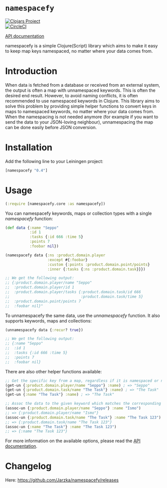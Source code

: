 # `namespacefy`

[![Clojars Project](https://img.shields.io/clojars/v/namespacefy.svg)](https://clojars.org/namespacefy)  
[![CircleCI](https://circleci.com/gh/Jarzka/namespacefy.svg?style=shield)](https://circleci.com/gh/Jarzka/namespacefy)

[API documentation](https://jarzka.github.io/namespacefy/docs/)

namespacefy is a simple Clojure(Script) library which aims to make it easy to keep map keys namespaced, no matter where your data comes from.

# Introduction

When data is fetched from a database or received from an external system, the output is often a map with unnamespaced keywords. This is often the desired end result. However, to avoid naming conflicts, it is often recommended to use namespaced keywords in Clojure. This library aims to solve this problem by providing simple helper functions to convert keys in maps to namespaced keywords, no matter where your data comes from. When the namespacing is not needed anymore (for example if you want to send the data to your JSON-loving neighbour), unnamespacing the map can be done easily before JSON conversion.

# Installation

Add the following line to your Leiningen project:

```clj
[namespacefy "0.4"]
```

# Usage

```clj
(:require [namespacefy.core :as namespacefy])
```

You can namespacefy keywords, maps or collection types with a single *namespacefy* function:

```clojure
(def data {:name "Seppo"
           :id 1
           :tasks {:id 666 :time 5}
           :points 7
           :foobar nil})

(namespacefy data {:ns :product.domain.player
                   :except #{:foobar}
                   :custom {:points :product.domain.point/points}
                   :inner {:tasks {:ns :product.domain.task}}})

;; We get the following output:
;; {:product.domain.player/name "Seppo"
;;  :product.domain.player/id 1
;;  :product.domain.player/tasks {:product.domain.task/id 666
;;                                :product.domain.task/time 5}
;;  :product.domain.point/points 7
;;  :foobar nil}"
```

To unnamespacefy the same data, use the *unnamespacefy* function. It also supports keywords, maps and collections:

```clojure
(unnamespacefy data {:recur? true})

;; We get the following output:
;; {:name "Seppo"
;;  :id 1
;;  :tasks {:id 666 :time 5}
;;  :points 7
;;  :foobar nil}
```

There are also other helper functions available:

```clojure
;; Get the specific key from a map, regardless if it is namespaced or not:
(get-un {:product.domain.player/name "Seppo"} :name) ; => "Seppo"
(get-un {:product.domain.task/name "The Task"} :name) ; => "The Task"
(get-un {:name "The Task"} :name) ; => "The Task"

;; Assoc the data to the given keyword which matches the corresponding namespaced or unnamespaced keyword.
(assoc-un {:product.domain.player/name "Seppo"} :name "Ismo")
;; => {:product.domain.player/name "Ismo"}
(assoc-un {:product.domain.task/name "The Task"} :name "The Task 123")
;; => {:product.domain.task/name "The Task 123"}
(assoc-un {:name "The Task"} :name "The Task 123")
;; => {:name "The Task 123"}
```

For more information on the available options, please read the [API documentation](https://jarzka.github.io/namespacefy/docs/).

# Changelog

Here: https://github.com/Jarzka/namespacefy/releases
